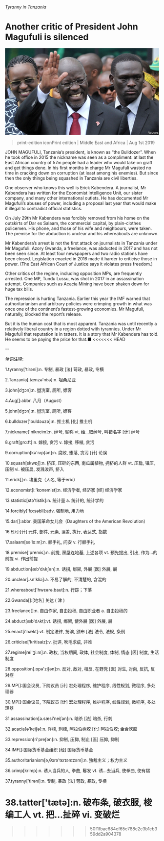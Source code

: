 ###### Tyranny in Tanzania

# Another critic of President John Magufuli is silenced 

![image](images/20190803_MAP501.jpg) 

> print-edition iconPrint edition | Middle East and Africa | Aug 1st 2019 

JOHN MAGUFULI, Tanzania’s president, is known as “the Bulldozer”. When he took office in 2015 the nickname was seen as a compliment: at last the East African country of 57m people had a leader who would take on graft and get things done. In his first months in charge Mr Magufuli wasted no time in cracking down on corruption (at least among his enemies). But since then the only things being squashed in Tanzania are civil liberties. 

One observer who knows this well is Erick Kabendera. A journalist, Mr Kabendera has written for the Economist Intelligence Unit, our sister company, and many other international outlets. He has documented Mr Magufuli’s abuses of power, including a proposal last year that would make it illegal to contradict official statistics. 

On July 29th Mr Kabendera was forcibly removed from his home on the outskirts of Dar es Salaam, the commercial capital, by plain-clothes policemen. His phone, and those of his wife and neighbours, were taken. The premise for the abduction is unclear and his whereabouts are unknown. 

Mr Kabendera’s arrest is not the first attack on journalists in Tanzania under Mr Magufuli. Azory Gwanda, a freelance, was abducted in 2017 and has not been seen since. At least four newspapers and two radio stations have been closed. Legislation enacted in 2016 made it harder to criticise those in power. (The East African Court of Justice says it violates press freedom.) 

Other critics of the regime, including opposition MPs, are frequently arrested. One MP, Tundu Lussu, was shot in 2017 in an assassination attempt. Companies such as Acacia Mining have been shaken down for huge tax bills. 

The repression is hurting Tanzania. Earlier this year the IMF warned that authoritarianism and arbitrary policies were crimping growth in what was once one of the continent’s fastest-growing economies. Mr Magufuli, naturally, blocked the report’s release. 

But it is the human cost that is most apparent. Tanzania was until recently a relatively liberal country in a region dotted with tyrannies. Under Mr Magufuli that reputation is in tatters. It is a story that Mr Kabendera has told. He seems to be paying the price for that.■ 
<<<<<<< HEAD

-- 

 单词注释:

1.tyranny['tirәni]:n. 专制, 暴政 [法] 苛政, 暴政, 专横 

2.Tanzania[.tænzә'ni:ә]:n. 坦桑尼亚 

3.john[dʒɔn]:n. 盥洗室, 厕所, 嫖客 

4.Aug[]:abbr. 八月（August） 

5.john[dʒɔn]:n. 盥洗室, 厕所, 嫖客 

6.bulldozer['buldәuzә]:n. 推土机 [化] 推土机 

7.nickname['nikneim]:n. 绰号, 昵称 vt. 给...取绰号, 叫错名字 [计] 绰号 

8.graft[grɑ:ft]:n. 嫁接, 贪污 v. 嫁接, 移植, 贪污 

9.corruption[kә'rʌpʃәn]:n. 腐败, 堕落, 贪污 [计] 论误 

10.squash[skwɒʃ]:n. 挤压, 压碎的东西, 南瓜属植物, 拥挤的人群 vt. 压扁, 镇压, 压制 vi. 被压扁, 发溅泼声, 挤入 

11.erick[]:n. 埃里克（人名, 等于eric） 

12.economist[i:'kɒnәmist]:n. 经济学者, 经济家 [经] 经济学家 

13.statistic[stә'tistik]:n. 统计量 a. 统计的, 统计学的 

14.forcibly['fɒ:sәbli]:adv. 强制地, 用力地 

15.dar[]:abbr. 美国革命女儿会（Daughters of the American Revolution） 

16.E[i:]:[计] 元件, 部件, 元素, 误差, 执行, 表达式, 指数 

17.salaam[sә'lɑ:m]:n. 额手礼, 问安 v. 行额手礼 

18.premise['premis]:n. 前提, 房屋连地基, 上述各项 vt. 预先提出, 引出, 作为...的前提 vi. 作出前提 

19.abduction[æb'dʌkʃәn]:n. 诱拐, 绑架, 外展 [医] 外展, 展 

20.unclear[.ʌn'kliә]:a. 不易了解的, 不清楚的, 含混的 

21.whereabout['hwεәrә.baut]:n. 行踪；下落 

22.Gwanda[]:[地名] 关达 ( 津 ) 

23.freelance[]:n. 自由作家, 自由投稿, 自由职业者 a. 自由投稿的 

24.abduct[æb'dʌkt]:vt. 诱拐, 绑架, 使外展 [医] 外展, 展 

25.enact[i'nækt]:vt. 制定法律, 扮演, 颁布 [法] 法令, 法规, 条例 

26.criticise['kritisaiz]:v. 批评, 吹毛求疵, 非难 

27.regime[rei'ʒi:m]:n. 政权, 当权期间, 政体, 社会制度, 体制, 情态 [医] 制度, 生活制度 

28.opposition[.ɒpә'ziʃәn]:n. 反对, 敌对, 相反, 在野党 [医] 对生, 对向, 反抗, 反对症 

29.MP[]:国会议员, 下院议员 [计] 宏处理程序, 维护程序, 线性规划, 微程序, 多处理器 

30.MP[]:国会议员, 下院议员 [计] 宏处理程序, 维护程序, 线性规划, 微程序, 多处理器 

31.assassination[ә.sæsi'neiʃәn]:n. 暗杀 [法] 暗杀, 行刺 

32.acacia[ә'keiʃә]:n. 洋槐, 刺槐, 阿拉伯树胶 [化] 阿拉伯胶; 金合欢胶 

33.repression[ri'preʃәn]:n. 抑制, 压抑, 制止 [医] 压抑, 抑制 

34.IMF[]:国际货币基金组织 [经] 国际货币基金 

35.authoritarianism[ə,θɔrə'tɛrɪənɪzəm]:n. 独裁主义；权力主义 

36.crimp[krimp]:n. 诱人当兵的人, 拳曲, 鬈发 vt. 诱...去当兵, 使拳曲, 使有褶 

37.tyranny['tirәni]:n. 专制, 暴政 [法] 苛政, 暴政, 专横 

38.tatter['tætә]:n. 破布条, 破衣服, 梭编工人 vt. 把...扯碎 vi. 变破烂 
=======
>>>>>>> 50f1fbac684ef65c788c2c3b1cb359dd2a904378

